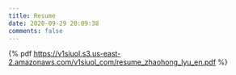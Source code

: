 ```yaml
---
title: Resume
date: 2020-09-29 20:09:38
comments: false
---
```

{% pdf https://v1siuol.s3.us-east-2.amazonaws.com/v1siuol_com/resume_zhaohong_lyu_en.pdf %}
